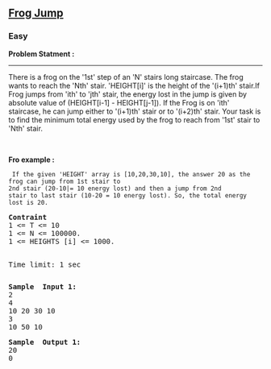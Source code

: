 <h2><a href="https://www.codingninjas.com/studio/problems/frog-jump_3621012?leftPanelTab=0">Frog Jump</a></h2><h3>Easy</h3>
<p><strong>Problem Statment :</strong></p>
<hr><div><p>There is a frog on the 
  '1st' step of an 'N' stairs long staircase. The frog wants to reach the 'Nth' stair. 'HEIGHT[i]' is the height of the '(i+1)th' stair.If Frog jumps from 'ith' 
  to 'jth' stair, the energy lost in the jump is given by absolute value of (HEIGHT[i-1] - HEIGHT[j-1]). If the Frog is on 'ith' staircase,
  he can jump either to '(i+1)th' stair or to '(i+2)th' stair. Your task is to find the minimum total energy used by the frog to reach from '1st' stair to 'Nth' stair.</p>

<p>&nbsp;</p>
<p><strong>Fro example :</strong></p>
<p><code> If the given 'HEIGHT' array is [10,20,30,10], the answer 20 as the frog can jump from 1st stair to <br>2nd stair (20-10|= 10 energy lost) and then a jump from 2nd 
stair to last stair (10-20 = 10 energy lost). So, the total energy lost is 20.  </code></p>
<!-- <img alt="" src="https://assets.leetcode.com/uploads/2021/02/19/symtree1.jpg" style="width: 354px; height: 291px;"> -->
<pre><strong>Contraint </strong>
1 <= T <= 10
1 <= N <= 100000.
1 <= HEIGHTS [i] <= 1000.
  
Time limit: 1 sec
</pre>
<pre><strong>Sample  Input 1:</strong>
2
4
10 20 30 10
3
10 50 10
</pre>

<pre><strong>Sample  Output 1:</strong>
20
0
</pre>
